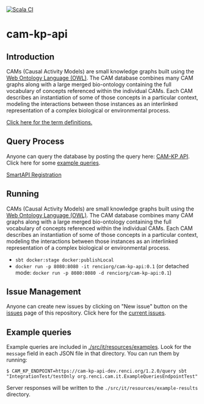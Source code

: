 [![Scala CI](https://github.com/ExposuresProvider/cam-kp-api/actions/workflows/scala.yml/badge.svg)](https://github.com/ExposuresProvider/cam-kp-api/actions/workflows/scala.yml)

# cam-kp-api

## Introduction

CAMs (Causal Activity Models) are small knowledge graphs built using the [Web Ontology Language (OWL)](https://www.w3.org/OWL/). The CAM database combines many CAM graphs along with a large merged bio-ontology containing the full vocabulary of concepts referenced within the individual CAMs. Each CAM describes an instantiation of some of those concepts in a particular context, modeling the interactions between those instances as an interlinked representation of a complex biological or environmental process.

[Click here for the term definitions.](https://docs.google.com/spreadsheets/d/1C8hKXacxtQC5UzXI4opQs1r4pBJ_5hqgXrZH_raYQ4w/edit#gid=1581951609)

## Query Process

Anyone can query the database by posting the query here: [CAM-KP API](https://stars-app.renci.org/cam-kp/docs/index.html?url=docs.yaml#/default/postQuery). Click here for some [example queries](https://github.com/NCATS-Tangerine/cam-kp-api/wiki/Example-Queries).

[SmartAPI Registration](https://smart-api.info/registry?q=230691056df158545fd38bb73379d9c3)

## Running

CAMs (Causal Activity Models) are small knowledge graphs built using the [Web Ontology Language (OWL)](https://www.w3.org/OWL/). The CAM database combines many CAM graphs along with a large merged bio-ontology containing the full vocabulary of concepts referenced within the individual CAMs. Each CAM describes an instantiation of some of those concepts in a particular context, modeling the interactions between those instances as an interlinked representation of a complex biological or environmental process. 

- `sbt docker:stage docker:publishLocal`
- `docker run -p 8080:8080 -it renciorg/cam-kp-api:0.1` (or detached mode: `docker run -p 8080:8080 -d renciorg/cam-kp-api:0.1`)

## Issue Management

Anyone can create new issues by clicking on "New issue" button on the [issues](https://github.com/NCATS-Tangerine/cam-kp-api/issues) page of this repository. Click here for the [current issues](https://github.com/NCATS-Tangerine/cam-kp-api/issues).

## Example queries

Example queries are included in [./src/it/resources/examples](./src/it/resources/examples).
Look for the `message` field in each JSON file in that directory. You can run them by running:

```shell
$ CAM_KP_ENDPOINT=https://cam-kp-api-dev.renci.org/1.2.0/query sbt "IntegrationTest/testOnly org.renci.cam.it.ExampleQueriesEndpointTest"
```

Server responses will be written to the `./src/it/resources/example-results` directory.

